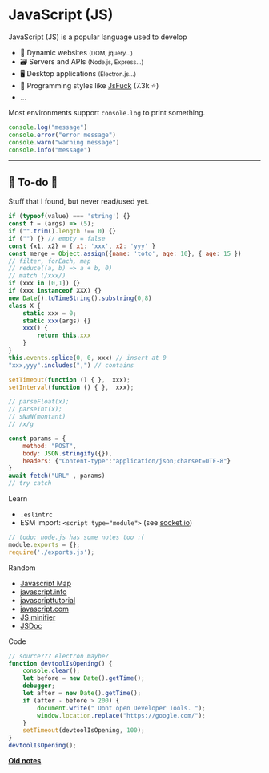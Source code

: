 # JavaScript (JS)

<div class="row row-cols-md-2"><div>

JavaScript (JS) is a popular language used to develop

* 🌳 Dynamic websites <small>(DOM, jquery...)</small>
* 🗃️ Servers and APIs <small>(Node.js, Express...)</small>
* 🖥️ Desktop applications <small>(Electron.js...)</small>
* 🧪 Programming styles like [JsFuck](https://github.com/aemkei/jsfuck) (7.3k ⭐)
* ...
</div><div>

Most environments support `console.log` to print something.

```js
console.log("message")
console.error("error message")
console.warn("warning message")
console.info("message")
```
</div></div>

<hr class="sep-both">

## 👻 To-do 👻

Stuff that I found, but never read/used yet.

<div class="row row-cols-md-2"><div>

```javascript
if (typeof(value) === 'string') {}
const f = (args) => (5);
if ("".trim().length !== 0) {}
if ("") {} // empty = false
const {x1, x2} = { x1: 'xxx', x2: 'yyy' }
const merge = Object.assign({name: 'toto', age: 10}, { age: 15 })
// filter, forEach, map
// reduce((a, b) => a + b, 0)
// match (/xxx/)
if (xxx in [0,1]) {}
if (xxx instanceof XXX) {}
new Date().toTimeString().substring(0,8)
class X {
    static xxx = 0;
    static xxx(args) {}
    xxx() {
        return this.xxx
    }
}
this.events.splice(0, 0, xxx) // insert at 0
"xxx,yyy".includes(",") // contains

setTimeout(function () { },  xxx);
setInterval(function () { },  xxx);

// parseFloat(x);
// parseInt(x);
// sNaN(montant)
// /x/g
```
</div><div>

```javascript
const params = {
    method: "POST",
    body: JSON.stringify({}),
    headers: {"Content-type":"application/json;charset=UTF-8"}
}
await fetch("URL" , params)
// try catch
```

Learn

* `.eslintrc`
* ESM import: `<script type="module">` (see [socket.io](https://socket.io/docs/v4/client-initialization/))

```javascript
// todo: node.js has some notes too :(
module.exports = {};
require('./exports.js');
```

Random

* [Javascript Map](https://developer.mozilla.org/en-US/docs/Web/JavaScript/Reference/Global_Objects/Map)
* [javascript.info](https://javascript.info/)
* [javascripttutorial](https://www.javascripttutorial.net/)
* [javascript.com](https://www.javascript.com/learn)
* [JS minifier](https://javascriptminifier.com/)
* [JSDoc](https://jsdoc.app/)

Code

```javascript
// source??? electron maybe?
function devtoolIsOpening() {
    console.clear();
    let before = new Date().getTime();
    debugger;
    let after = new Date().getTime();
    if (after - before > 200) {
        document.write(" Dont open Developer Tools. ");
        window.location.replace("https://google.com/");
    }
    setTimeout(devtoolIsOpening, 100);
}
devtoolIsOpening();
```

**[Old notes](_old.md)**
</div></div>